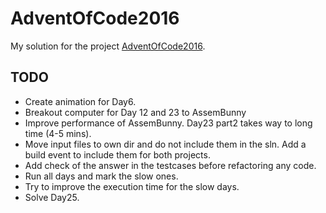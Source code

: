 # AdventOfCode2016
My solution for the project [AdventOfCode2016](http://adventofcode.com/).

## TODO
* Create animation for Day6.
* Breakout computer for Day 12 and 23 to AssemBunny
* Improve performance of AssemBunny. Day23 part2 takes way to long time (4-5 mins).
* Move input files to own dir and do not include them in the sln. Add a build event to include them for both projects.
* Add check of the answer in the testcases before refactoring any code.
* Run all days and mark the slow ones.
* Try to improve the execution time for the slow days.
* Solve Day25.
